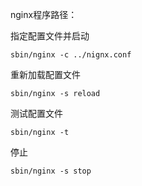nginx程序路径：

指定配置文件并启动

```
sbin/nginx -c ../nignx.conf
```

重新加载配置文件

```
sbin/nginx -s reload
```

测试配置文件

```
sbin/nginx -t
```

停止

```
sbin/nginx -s stop
```

